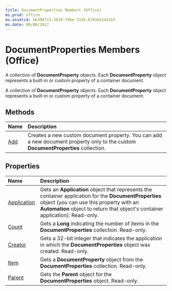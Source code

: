 ```yaml
---
title: DocumentProperties Members (Office)
ms.prod: office
ms.assetid: bb388713-3029-796e-3328-6193eb14d1bf
ms.date: 06/08/2017
---
```



# DocumentProperties Members (Office)
A collection of **DocumentProperty** objects. Each **DocumentProperty** object represents a built-in or custom property of a container document.

A collection of **DocumentProperty** objects. Each **DocumentProperty** object represents a built-in or custom property of a container document.


## Methods



|**Name**|**Description**|
|:-----|:-----|
|[Add](documentproperties-add-method-office.md)|Creates a new custom document property. You can add a new document property only to the custom **DocumentProperties** collection.|

## Properties



|**Name**|**Description**|
|:-----|:-----|
|[Application](documentproperties-application-property-office.md)|Gets an **Application** object that represents the container application for the **DocumentProperties** object (you can use this property with an **Automation** object to return that object's container application). Read-only.|
|[Count](documentproperties-count-property-office.md)|Gets a **Long** indicating the number of items in the **DocumentProperties** collection. Read-only.|
|[Creator](documentproperties-creator-property-office.md)|Gets a 32-bit integer that indicates the application in which the **DocumentProperties** object was created. Read-only.|
|[Item](documentproperties-item-property-office.md)|Gets a **DocumentProperty** object from the **DocumentProperties** collection. Read-only.|
|[Parent](documentproperties-parent-property-office.md)|Gets the **Parent** object for the **DocumentProperties** object. Read-only.|

